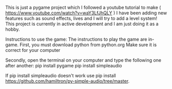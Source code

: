 This is just a pygame project which I followed a youtube tutorial to make ( https://www.youtube.com/watch?v=waY3LfJhQLY )
I have been adding new features such as sound effects, lives and I will try to add a level system!
This project is currently in active development and I am just doing it as a hobby.


Instructions to use the game:
The instructions to play the game are in-game.
First, you must download python from python.org
Make sure it is correct for your computer

Secondly, open the terminal on your computer and type the following one after another:
pip install pygame
pip install simpleaudio

If pip install simpleaudio doesn't work use pip install https://github.com/hamiltron/py-simple-audio/tree/master.




